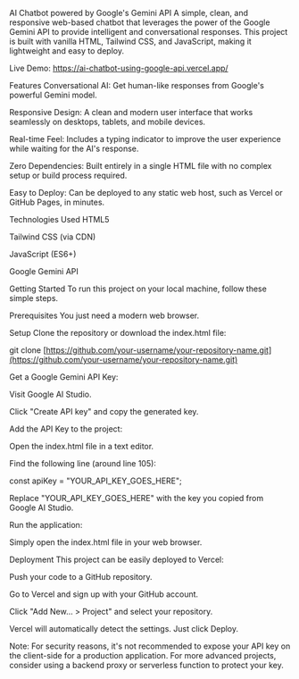 AI Chatbot powered by Google's Gemini API
A simple, clean, and responsive web-based chatbot that leverages the power of the Google Gemini API to provide intelligent and conversational responses. This project is built with vanilla HTML, Tailwind CSS, and JavaScript, making it lightweight and easy to deploy.

Live Demo: https://ai-chatbot-using-google-api.vercel.app/

Features
Conversational AI: Get human-like responses from Google's powerful Gemini model.

Responsive Design: A clean and modern user interface that works seamlessly on desktops, tablets, and mobile devices.

Real-time Feel: Includes a typing indicator to improve the user experience while waiting for the AI's response.

Zero Dependencies: Built entirely in a single HTML file with no complex setup or build process required.

Easy to Deploy: Can be deployed to any static web host, such as Vercel or GitHub Pages, in minutes.

Technologies Used
HTML5

Tailwind CSS (via CDN)

JavaScript (ES6+)

Google Gemini API

Getting Started
To run this project on your local machine, follow these simple steps.

Prerequisites
You just need a modern web browser.

Setup
Clone the repository or download the index.html file:

git clone [https://github.com/your-username/your-repository-name.git](https://github.com/your-username/your-repository-name.git)

Get a Google Gemini API Key:

Visit Google AI Studio.

Click "Create API key" and copy the generated key.

Add the API Key to the project:

Open the index.html file in a text editor.

Find the following line (around line 105):

const apiKey = "YOUR_API_KEY_GOES_HERE";

Replace "YOUR_API_KEY_GOES_HERE" with the key you copied from Google AI Studio.

Run the application:

Simply open the index.html file in your web browser.

Deployment
This project can be easily deployed to Vercel:

Push your code to a GitHub repository.

Go to Vercel and sign up with your GitHub account.

Click "Add New... > Project" and select your repository.

Vercel will automatically detect the settings. Just click Deploy.

Note: For security reasons, it's not recommended to expose your API key on the client-side for a production application. For more advanced projects, consider using a backend proxy or serverless function to protect your key.
